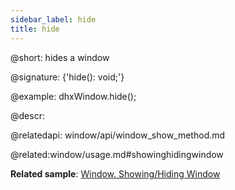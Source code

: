 ```yaml
---
sidebar_label: hide
title: hide
---          
```


@short: hides a window

@signature: {'hide(): void;'}

@example:
dhxWindow.hide();



@descr:



@relatedapi:
window/api/window_show_method.md




@related:window/usage.md#showinghidingwindow

**Related sample**: [Window. Showing/Hiding Window](https://snippet.dhtmlx.com/ee2vf9xw)